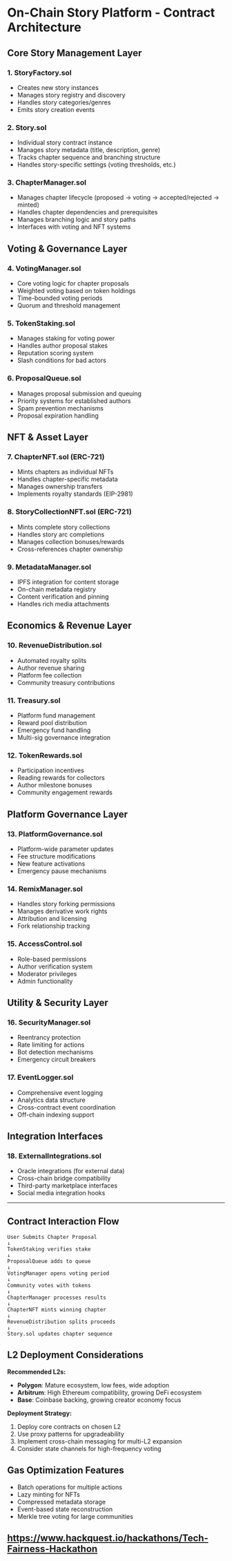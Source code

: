 # On-Chain Story Platform - Contract Architecture

## Core Story Management Layer

### 1. StoryFactory.sol
- Creates new story instances
- Manages story registry and discovery
- Handles story categories/genres
- Emits story creation events

### 2. Story.sol
- Individual story contract instance
- Manages story metadata (title, description, genre)
- Tracks chapter sequence and branching structure
- Handles story-specific settings (voting thresholds, etc.)

### 3. ChapterManager.sol
- Manages chapter lifecycle (proposed → voting → accepted/rejected → minted)
- Handles chapter dependencies and prerequisites
- Manages branching logic and story paths
- Interfaces with voting and NFT systems

## Voting & Governance Layer

### 4. VotingManager.sol
- Core voting logic for chapter proposals
- Weighted voting based on token holdings
- Time-bounded voting periods
- Quorum and threshold management

### 5. TokenStaking.sol
- Manages staking for voting power
- Handles author proposal stakes
- Reputation scoring system
- Slash conditions for bad actors

### 6. ProposalQueue.sol
- Manages proposal submission and queuing
- Priority systems for established authors
- Spam prevention mechanisms
- Proposal expiration handling

## NFT & Asset Layer

### 7. ChapterNFT.sol (ERC-721)
- Mints chapters as individual NFTs
- Handles chapter-specific metadata
- Manages ownership transfers
- Implements royalty standards (EIP-2981)

### 8. StoryCollectionNFT.sol (ERC-721)
- Mints complete story collections
- Handles story arc completions
- Manages collection bonuses/rewards
- Cross-references chapter ownership

### 9. MetadataManager.sol
- IPFS integration for content storage
- On-chain metadata registry
- Content verification and pinning
- Handles rich media attachments

## Economics & Revenue Layer

### 10. RevenueDistribution.sol
- Automated royalty splits
- Author revenue sharing
- Platform fee collection
- Community treasury contributions

### 11. Treasury.sol
- Platform fund management
- Reward pool distribution
- Emergency fund handling
- Multi-sig governance integration

### 12. TokenRewards.sol
- Participation incentives
- Reading rewards for collectors
- Author milestone bonuses
- Community engagement rewards

## Platform Governance Layer

### 13. PlatformGovernance.sol
- Platform-wide parameter updates
- Fee structure modifications
- New feature activations
- Emergency pause mechanisms

### 14. RemixManager.sol
- Handles story forking permissions
- Manages derivative work rights
- Attribution and licensing
- Fork relationship tracking

### 15. AccessControl.sol
- Role-based permissions
- Author verification system
- Moderator privileges
- Admin functionality

## Utility & Security Layer

### 16. SecurityManager.sol
- Reentrancy protection
- Rate limiting for actions
- Bot detection mechanisms
- Emergency circuit breakers

### 17. EventLogger.sol
- Comprehensive event logging
- Analytics data structure
- Cross-contract event coordination
- Off-chain indexing support

## Integration Interfaces

### 18. ExternalIntegrations.sol
- Oracle integrations (for external data)
- Cross-chain bridge compatibility
- Third-party marketplace interfaces
- Social media integration hooks

---

## Contract Interaction Flow

```
User Submits Chapter Proposal
↓
TokenStaking verifies stake
↓
ProposalQueue adds to queue
↓
VotingManager opens voting period
↓
Community votes with tokens
↓
ChapterManager processes results
↓
ChapterNFT mints winning chapter
↓
RevenueDistribution splits proceeds
↓
Story.sol updates chapter sequence
```

## L2 Deployment Considerations

**Recommended L2s:**
- **Polygon**: Mature ecosystem, low fees, wide adoption
- **Arbitrum**: High Ethereum compatibility, growing DeFi ecosystem  
- **Base**: Coinbase backing, growing creator economy focus

**Deployment Strategy:**
1. Deploy core contracts on chosen L2
2. Use proxy patterns for upgradeability
3. Implement cross-chain messaging for multi-L2 expansion
4. Consider state channels for high-frequency voting

## Gas Optimization Features

- Batch operations for multiple actions
- Lazy minting for NFTs
- Compressed metadata storage
- Event-based state reconstruction
- Merkle tree voting for large communities

## https://www.hackquest.io/hackathons/Tech-Fairness-Hackathon